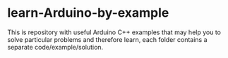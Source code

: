 # learn-Arduino-by-example
This is repository with useful Arduino C++ examples that may help you to solve particular problems and therefore learn, each folder contains a separate code/example/solution.
